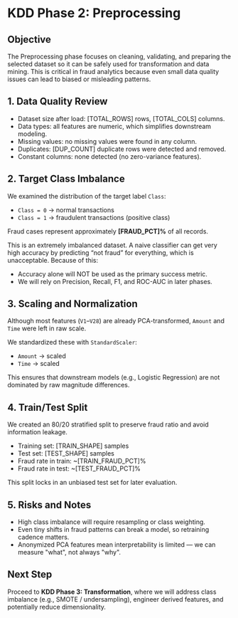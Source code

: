 # KDD Phase 2: Preprocessing

## Objective
The Preprocessing phase focuses on cleaning, validating, and preparing the selected dataset so it can be safely used for transformation and data mining. This is critical in fraud analytics because even small data quality issues can lead to biased or misleading patterns.

## 1. Data Quality Review
- Dataset size after load: [TOTAL_ROWS] rows, [TOTAL_COLS] columns.
- Data types: all features are numeric, which simplifies downstream modeling.
- Missing values: no missing values were found in any column.
- Duplicates: [DUP_COUNT] duplicate rows were detected and removed.
- Constant columns: none detected (no zero-variance features).

## 2. Target Class Imbalance
We examined the distribution of the target label `Class`:
- `Class = 0` → normal transactions
- `Class = 1` → fraudulent transactions (positive class)

Fraud cases represent approximately **[FRAUD_PCT]%** of all records.

This is an extremely imbalanced dataset. A naive classifier can get very high accuracy by predicting “not fraud” for everything, which is unacceptable. Because of this:
- Accuracy alone will NOT be used as the primary success metric.
- We will rely on Precision, Recall, F1, and ROC-AUC in later phases.

## 3. Scaling and Normalization
Although most features (`V1`–`V28`) are already PCA-transformed, `Amount` and `Time` were left in raw scale.

We standardized these with `StandardScaler`:
- `Amount` → scaled
- `Time` → scaled

This ensures that downstream models (e.g., Logistic Regression) are not dominated by raw magnitude differences.

## 4. Train/Test Split
We created an 80/20 stratified split to preserve fraud ratio and avoid information leakage.

- Training set: [TRAIN_SHAPE] samples  
- Test set: [TEST_SHAPE] samples  
- Fraud rate in train: ~[TRAIN_FRAUD_PCT]%  
- Fraud rate in test: ~[TEST_FRAUD_PCT]%  

This split locks in an unbiased test set for later evaluation.

## 5. Risks and Notes
- High class imbalance will require resampling or class weighting.
- Even tiny shifts in fraud patterns can break a model, so retraining cadence matters.
- Anonymized PCA features mean interpretability is limited — we can measure "what", not always "why".

## Next Step
Proceed to **KDD Phase 3: Transformation**, where we will address class imbalance (e.g., SMOTE / undersampling), engineer derived features, and potentially reduce dimensionality.

